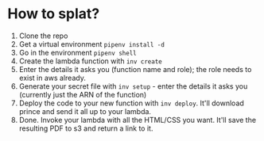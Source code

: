 # How to splat?
1. Clone the repo
2. Get a virtual environment `pipenv install -d`
3. Go in the environment `pipenv shell`
4. Create the lambda function with `inv create`
5. Enter the details it asks you (function name and role); the role needs to exist in aws already.
6. Generate your secret file with `inv setup` - enter the details it asks you (currently just the ARN of the function)
7. Deploy the code to your new function with `inv deploy`. It'll download prince and send it all up to your lambda.
8. Done. Invoke your lambda with all the HTML/CSS you want. It'll save the resulting PDF to s3 and return a link to it.
